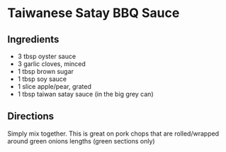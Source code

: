 # Taiwanese Satay BBQ Sauce

## Ingredients
- 3 tbsp oyster sauce
- 3 garlic cloves, minced
- 1 tbsp brown sugar
- 1 tbsp soy sauce
- 1 slice apple/pear, grated
- 1 tbsp taiwan satay sauce (in the big grey can)



## Directions
Simply mix together. This is great on pork chops that are rolled/wrapped around green onions lengths  (green sections only)
